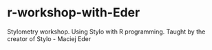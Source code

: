 # r-workshop-with-Eder
Stylometry workshop. Using Stylo with R programming. Taught by the creator of Stylo - Maciej Eder
